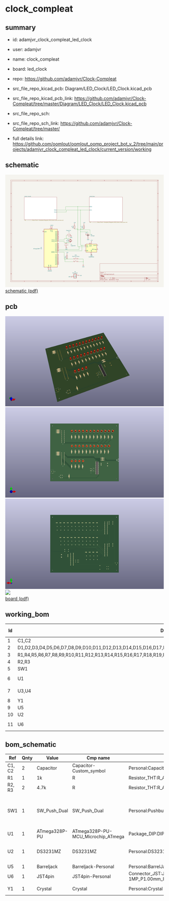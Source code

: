 # clock_compleat
 
## summary 
* id: adamjvr_clock_compleat_led_clock
* user: adamjvr
* name: clock_compleat
* board: led_clock
* repo: https://github.com/adamjvr/Clock-Compleat
* src_file_repo_kicad_pcb: Diagram/LED_Clock/LED_Clock.kicad_pcb
* src_file_repo_kicad_pcb_link: https://github.com/adamjvr/Clock-Compleat/tree/master/Diagram/LED_Clock/LED_Clock.kicad_pcb


* src_file_repo_sch: 
* src_file_repo_sch_link: https://github.com/adamjvr/Clock-Compleat/tree/master/
* full details link: https://github.com/oomlout/oomlout_oomp_project_bot_v_2/tree/main/projects/adamjvr_clock_compleat_led_clock/current_version/working  

## schematic  
![](working_schematic_600.png)  
[schematic (pdf)](working_schematic.pdf)  

## pcb  
![](working_3d_600.png) 
![](working_3d_front_600.png)  
![](working_3d_back_600.png)  
![](working_600.png)  
[board (pdf)](working.pdf)  

## working_bom
| Id | Designator | Footprint | Quantity | Designation | Supplier and ref |  | None | 
| --- | --- | --- | --- | --- | --- | --- | --- | 
| 1 | C1,C2 | Capacitor | 2 | Capacitor |  |  | [''] | 
| 2 | D1,D2,D3,D4,D5,D6,D7,D8,D9,D10,D11,D12,D13,D14,D15,D16,D17,D18,D19,D20,D21,D22,D23,D24,D25,D26,D27 | LED_D5.0mm | 27 | Blue |  |  | [''] | 
| 3 | R1,R4,R5,R6,R7,R8,R9,R10,R11,R12,R13,R14,R15,R16,R17,R18,R19,R20,R21,R22,R23,R24,R25,R26,R27,R28,R29,R30,R31,R32,R33,R34,R35,R36 | R_Axial_DIN0207_L6.3mm_D2.5mm_P10.16mm_Horizontal | 34 | 1k |  |  | [''] | 
| 4 | R2,R3 | R_Axial_DIN0207_L6.3mm_D2.5mm_P10.16mm_Horizontal | 2 | 4.7k |  |  | [''] | 
| 5 | SW1 | Pushbutton | 1 | SW_Push_Dual |  |  | [''] | 
| 6 | U1 | DIP-28_W7.62mm | 1 | ATmega328P-PU |  |  | [''] | 
| 7 | U3,U4 | DIP-28_W7.62mm | 2 | MCP23017-E_SP |  |  | [''] | 
| 8 | Y1 | Crystal | 1 | Crystal |  |  | [''] | 
| 9 | U5 | BarrelJack | 1 | Barreljack |  |  | [''] | 
| 10 | U2 | DS3231 | 1 | DS3231MZ |  |  | [''] | 
| 11 | U6 | JST_SH_SM04B-SRSS-TB_1x04-1MP_P1.00mm_Horizontal | 1 | JST4pin |  |  | [''] | 


## bom_schematic
| Ref | Qnty | Value | Cmp name | Footprint | Description | Vendor | DNP | 
| --- | --- | --- | --- | --- | --- | --- | --- | 
| C1, C2 | 2 | Capacitor | Capacitor-Custom_symbol | Personal:Capacitor |  |  |  | 
| R1 | 1 | 1k | R | Resistor_THT:R_Axial_DIN0207_L6.3mm_D2.5mm_P10.16mm_Horizontal | Resistor |  |  | 
| R2, R3 | 2 | 4.7k | R | Resistor_THT:R_Axial_DIN0207_L6.3mm_D2.5mm_P10.16mm_Horizontal | Resistor |  |  | 
| SW1 | 1 | SW_Push_Dual | SW_Push_Dual | Personal:Pushbutton | Push button switch, generic, symbol, four pins |  |  | 
| U1 | 1 | ATmega328P-PU | ATmega328P-PU-MCU_Microchip_ATmega | Package_DIP:DIP-28_W7.62mm |  |  |  | 
| U2 | 1 | DS3231MZ | DS3231MZ | Personal:DS3231 | ±5ppm, I2C Real-Time Clock SOIC-8 |  |  | 
| U5 | 1 | Barreljack | Barreljack-Personal | Personal:BarrelJack |  |  |  | 
| U6 | 1 | JST4pin | JST4pin-Personal | Connector_JST:JST_SH_SM04B-SRSS-TB_1x04-1MP_P1.00mm_Horizontal |  |  |  | 
| Y1 | 1 | Crystal | Crystal | Personal:Crystal | Two pin crystal |  |  | 



